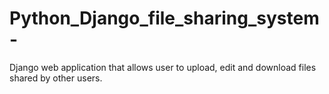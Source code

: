 # Python_Django_file_sharing_system-
Django web application that allows user to upload, edit and download files shared by other users.

